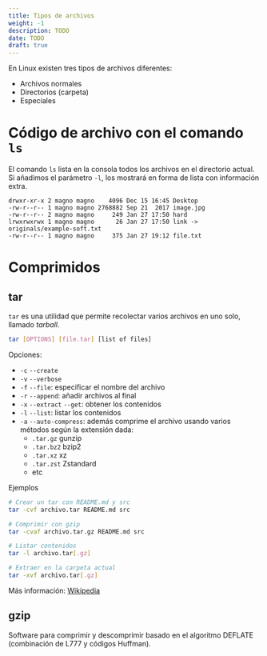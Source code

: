 ```yaml
---
title: Tipos de archivos
weight: -1
description: TODO
date: TODO
draft: true
---
```


[1]: https://www.howtogeek.com/448446/how-to-use-the-ls-command-on-linux/
[2]: https://www.geeksforgeeks.org/how-to-find-out-file-types-in-linux/
[3]: https://www.linux.com/training-tutorials/file-types-linuxunix-explained-detail/

En Linux existen tres tipos de archivos diferentes:

- Archivos normales
- Directorios (carpeta)
- Especiales

# Código de archivo con el comando `ls`
El comando `ls` lista en la consola todos los archivos en el directorio actual.
Si añadimos el parámetro `-l`, los mostrará en forma de lista con información
extra.

```
drwxr-xr-x 2 magno magno    4096 Dec 15 16:45 Desktop
-rw-r--r-- 1 magno magno 2768882 Sep 21  2017 image.jpg
-rw-r--r-- 2 magno magno     249 Jan 27 17:50 hard
lrwxrwxrwx 1 magno magno      26 Jan 27 17:50 link -> originals/example-soft.txt
-rw-r--r-- 1 magno magno     375 Jan 27 19:12 file.txt
```

# Comprimidos

## tar

`tar` es una utilidad que permite recolectar varios archivos en uno solo,
llamado _tarball_.

```sh
tar [OPTIONS] [file.tar] [list of files]
```

Opciones:

- `-c` `--create`
- `-v` `--verbose`
- `-f` `--file`: especificar el nombre del archivo
- `-r` `--append`: añadir archivos al final
- `-x` `--extract` `--get`: obtener los contenidos
- `-l` `--list`: listar los contenidos
- `-a` `--auto-compress`: además comprime el archivo usando varios métodos según
  la extensión dada:
  - `.tar.gz` gunzip
  - `.tar.bz2` bzip2
  - `.tar.xz` xz
  - `.tar.zst` Zstandard
  - etc

Ejemplos

```sh
# Crear un tar con README.md y src
tar -cvf archivo.tar README.md src

# Comprimir con gzip
tar -cvaf archivo.tar.gz README.md src

# Listar contenidos
tar -l archivo.tar[.gz]

# Extraer en la carpeta actual
tar -xvf archivo.tar[.gz]
```

Más información: [Wikipedia](https://en.wikipedia.org/wiki/Tar_(computing))


## gzip

Software para comprimir y descomprimir basado en el algoritmo DEFLATE
(combinación de L777 y códigos Huffman).
